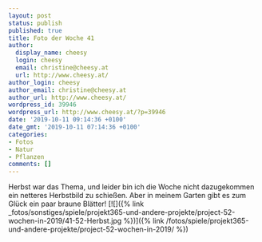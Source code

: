 ```yaml
---
layout: post
status: publish
published: true
title: Foto der Woche 41
author:
  display_name: cheesy
  login: cheesy
  email: christine@cheesy.at
  url: http://www.cheesy.at/
author_login: cheesy
author_email: christine@cheesy.at
author_url: http://www.cheesy.at/
wordpress_id: 39946
wordpress_url: http://www.cheesy.at/?p=39946
date: '2019-10-11 09:14:36 +0100'
date_gmt: '2019-10-11 07:14:36 +0100'
categories:
- Fotos
- Natur
- Pflanzen
comments: []
---
```

Herbst war das Thema, und leider bin ich die Woche nicht dazugekommen ein netteres Herbstbild zu schießen. Aber in meinem Garten gibt es zum Glück ein paar braune Blätter!
[![]({% link _fotos/sonstiges/spiele/projekt365-und-andere-projekte/project-52-wochen-in-2019/41-52-Herbst.jpg %})]({% link /fotos/spiele/projekt365-und-andere-projekte/project-52-wochen-in-2019/ %})
